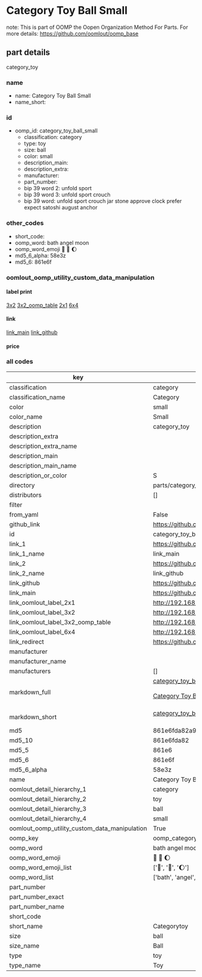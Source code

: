 # Category Toy Ball Small  

note: This is part of OOMP the Oopen Organization Method For Parts. For more details: https://github.com/oomlout/oomp_base

##  part details
  



category_toy



### name
* name: Category Toy Ball Small
* name_short: 
### id
* oomp_id: category_toy_ball_small
  * classification: category
  * type: toy
  * size: ball
  * color: small
  * description_main: 
  * description_extra: 
  * manufacturer: 
  * part_number: 
  * bip 39 word 2: unfold sport
  * bip 39 word 3: unfold sport crouch
  * bip 39 word: unfold sport crouch jar stone approve clock prefer expect satoshi august anchor

### other_codes
* short_code: 
* oomp_word: bath angel moon
* oomp_word_emoji :bath: :angel: :moon:
* md5_6_alpha: 58e3z
* md5_6: 861e6f






### oomlout_oomp_utility_custom_data_manipulation
#### label print
[3x2](http://192.168.1.245:1112/?label=oomp%2058e3z)
[3x2_oomp_table](http://192.168.1.108:1112/?label=oomp%2058e3z)
[2x1](http://192.168.1.242:1112/?label=oomp%2058e3z)
[6x4](http://192.168.1.55:1112/?label=oomp%2058e3z)    

#### link

[link_main](https://github.com/oomlout/oomlout_oomp_version_1_messy/tree/main/parts/category_toy_ball_small) [link_github](https://github.com/oomlout/oomlout_oomp_version_1_messy/tree/main/parts/category_toy_ball_small)                             

#### price







### all codes 
| key | value |  
| --- | --- |  
| classification | category |  
| classification_name | Category |  
| color | small |  
| color_name | Small |  
| description | category_toy |  
| description_extra |  |  
| description_extra_name |  |  
| description_main |  |  
| description_main_name |  |  
| description_or_color | S  |  
| directory | parts/category_toy_ball_small |  
| distributors | [] |  
| filter |  |  
| from_yaml | False |  
| github_link | https://github.com/oomlout/oomlout_oomp_part_src/tree/main/parts/category_toy_ball_small |  
| id | category_toy_ball_small |  
| link_1 | https://github.com/oomlout/oomlout_oomp_version_1_messy/tree/main/parts/category_toy_ball_small |  
| link_1_name | link_main |  
| link_2 | https://github.com/oomlout/oomlout_oomp_version_1_messy/tree/main/parts/category_toy_ball_small |  
| link_2_name | link_github |  
| link_github | https://github.com/oomlout/oomlout_oomp_version_1_messy/tree/main/parts/category_toy_ball_small |  
| link_main | https://github.com/oomlout/oomlout_oomp_version_1_messy/tree/main/parts/category_toy_ball_small |  
| link_oomlout_label_2x1 | http://192.168.1.242:1112/?label=oomp%2058e3z |  
| link_oomlout_label_3x2 | http://192.168.1.245:1112/?label=oomp%2058e3z |  
| link_oomlout_label_3x2_oomp_table | http://192.168.1.108:1112/?label=oomp%2058e3z |  
| link_oomlout_label_6x4 | http://192.168.1.55:1112/?label=oomp%2058e3z |  
| link_redirect | https://github.com/oomlout/oomlout_oomp_version_1_messy/tree/main/parts/category_toy_ball_small |  
| manufacturer |  |  
| manufacturer_name |  |  
| manufacturers | [] |  
| markdown_full | [category_toy_ball_small](none)<br>[](none)<br>[Category Toy Ball Small](none)<br><br> |  
| markdown_short | [category_toy_ball_small](none)<br><br> |  
| md5 | 861e6fda82a9c56c2b6b27746874af69 |  
| md5_10 | 861e6fda82 |  
| md5_5 | 861e6 |  
| md5_6 | 861e6f |  
| md5_6_alpha | 58e3z |  
| name | Category Toy Ball Small |  
| oomlout_detail_hierarchy_1 | category |  
| oomlout_detail_hierarchy_2 | toy |  
| oomlout_detail_hierarchy_3 | ball |  
| oomlout_detail_hierarchy_4 | small |  
| oomlout_oomp_utility_custom_data_manipulation | True |  
| oomp_key | oomp_category_toy_ball_small |  
| oomp_word | bath angel moon |  
| oomp_word_emoji | :bath: :angel: :moon: |  
| oomp_word_emoji_list | [':bath:', ':angel:', ':moon:'] |  
| oomp_word_list | ['bath', 'angel', 'moon'] |  
| part_number |  |  
| part_number_exact |  |  
| part_number_name |  |  
| short_code |  |  
| short_name | Categorytoy |  
| size | ball |  
| size_name | Ball |  
| type | toy |  
| type_name | Toy |  
